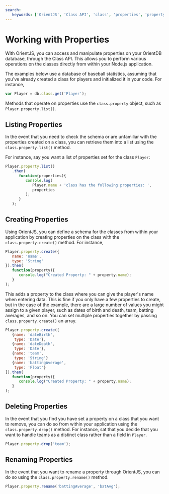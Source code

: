 ```yaml
---
search:
   keywords: ['OrientJS', 'Class API', 'class', 'properties', 'property', 'list property', 'create property', 'delete property', 'rename property']
---
```


# Working with Properties

With OrientJS, you can access and manipulate properties on your OrientDB database, through the Class API.  This allows you to perform various operations on the classes directly from within your Node.js application.

The examples below use a database of baseball statistics, assuming that you've already created a class for players and initialized it in your code.  For instance,

```js
var Player = db.class.get('Player');
```

Methods that operate on properties use the `class.property` object, such as `Player.property.list()`.


## Listing Properties

In the event that you need to check the schema or are unfamiliar with the properties created on a class, you can retrieve them into a list using the `class.property.list()` method.

For instance, say you want a list of properties set for the class `Player`:

```js
Player.property.list()
   .then(
      function(properties){
         console.log(
            Player.name + 'class has the following properties: ',
            properties
         );
      }
   );
```

## Creating Properties

Using OrientJS, you can define a schema for the classes from within your application by creating properties on the class with the `class.property.create()` method.  For instance,

```js
Player.property.create({
   name: 'name',
   type: 'String'
}).then(
   function(property){
      console.log("Created Property: " + property.name);
   }
);
```

This adds a property to the class where you can give the player's name when entering data.  This is fine if you only have a few properties to create, but in the case of the example, there are a large number of values you might assign to a given player, such as dates of birth and death, team, batting averages, and so on.  You can set multiple properties together by passing `class.property.create()` an array.

```js
Player.property.create([
   {name: 'dateBirth',
    type: 'Date'},
   {name: 'dateDeath',
    type: 'Date'},
   {name: 'team',
    type: 'String'}
   {name: 'battingAverage',
    type: 'Float'}
]).then(
   function(property){
      console.log("Created Property: " + property.name);
   }
);
```


## Deleting Properties

In the event that you find you have set a property on a class that you want to remove, you can do so from within your application using the `class.property.drop()` method.  For instance, sat that you decide that you want to handle teams as a distinct class rather than a field in `Player`.

```js
Player.property.drop('team');
```


## Renaming Properties

In the event that you want to rename a property through OrientJS, you can do so using the `class.property.rename()` method.

```js
Player.property.rename('battingAverage', 'batAvg');
```
